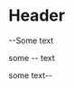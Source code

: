 # Header

--Some text
<!-- html -- comment -->

some -- text

<!-- multiline --
    comment
-->

some text--
